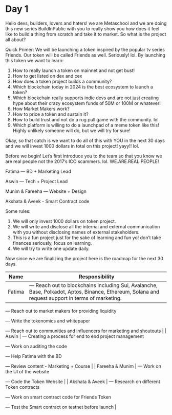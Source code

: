 # Day 1

Hello devs, builders, lovers and haters! we are Metaschool and we are doing this new series BuildInPublic with you to really show you how does it feel like to build a thing from scratch and take it to market. So what is the project all about?

Quick Primer: We will be launching a token inspired by the popular tv series Friends. Our token will be called Friends as well. Seriously! lol. By launching this token we want to learn:

1. How to really launch a token on mainnet and not get bust!
2. How to get listed on dex and cex
3. How does a token project builds a community?
4. Which blockchain today in 2024 is the best ecosystem to launch a token?
5. Which blockchain really supports indie devs and are not just creating hype about their crazy ecosystem funds of 50M or 100M or whatever!
6. How Market Makers work?
7. How to price a token and sustain it?
8. How to build trust and not do a rug pull game with the community. lol
9. Which platform is willing to do a launchpad of a meme token like this! Highly unlikely someone will do, but we will try for sure!

Okay, so that catch is we want to do all of this with YOU in the next 30 days and we will invest 1000 dollars in total on this project! yayy!! lol. 

Before we begin! Let’s first introduce you to the team so that you know we are real people not the 2017’s ICO scammers. lol. WE.ARE.REAL.PEOPLE!

Fatima — BD + Marketing Lead

Aswin — Tech + Project Lead

Munim & Fareeha — Website + Design

Akshata & Aveek - Smart Contract code

Some rules:

1. We will only invest 1000 dollars on token project. 
2. We will write and disclose all the internal and external communication with you without disclosing names of external stakeholders. 
3. This is a fun project just for the sake of learning and fun yo! don’t take finances seriously, focus on learning.
4. We will try to write one update daily. 

Now since we are finalizing the project here is the roadmap for the next 30 days. 

| Name | Responsibility |
| --- | --- |
| Fatima | — Reach out to blockchains including Sui, Avalanche, Base, Polkadot, Aptos, Binance, Ethereum, Solana and request support in terms of marketing. 

— Reach out to market makers for providing liquidity

— Write the tokenomics and whitepaper

— Reach out to communities and influencers for marketing and shoutouts
 |
| Aswin | — Creating a process for end to end project management

— Work on auditing the code

— Help Fatima with the BD

— Review content - Marketing + Course
 |
| Fareeha & Munim | — Work on the UI of the website

— Code the Token Website |
| Akshata & Aveek | — Research on different Token contracts

— Work on smart contract code for Friends Token

— Test the Smart contract on testnet before launch |